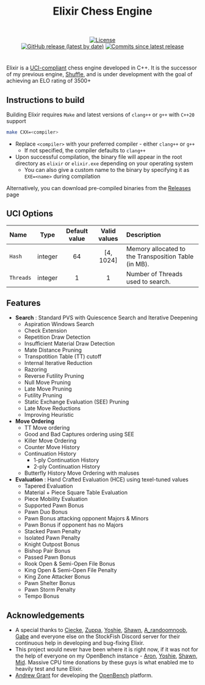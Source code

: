 <div align="center">
  <h1> Elixir Chess Engine </h1>

  <br/>
  
  [![License][license-badge]][license-link]  
  [![GitHub release (latest by date)][release-badge]][release-link]
  [![Commits since latest release][commits-badge]][commits-link]

</div>

#

Elixir is a [UCI-compliant](https://en.wikipedia.org/wiki/Universal_Chess_Interface) chess engine developed in C++. It is the successor of my previous engine, [Shuffle](https://github.com/ArjunBasandrai/shuffle-chess-engine/), and is under development with the goal of achieving an ELO rating of 3500+


## Instructions to build
Building Elixir requires `Make` and latest versions of `clang++` or `g++` with `C++20` support
```bash
make CXX=<compiler>
```
- Replace `<compiler>` with your preferred compiler - either `clang++` or `g++`
  - If not specified, the compiler defaults to `clang++`
- Upon successful compilation, the binary file will appear in the root directory as `elixir` or `elixir.exe` depending on your operating system
  - You can also give a custom name to the binary by specifying it as `EXE=<name>` during compilation

Alternatively, you can download pre-compiled binaries from the [Releases](https://github.com/ArjunBasandrai/elixir-chess-engine/releases) page

## UCI Options
| Name             |  Type   | Default value |       Valid values        | Description                                                                          |
|:-----------------|:-------:|:-------------:|:-------------------------:|:-------------------------------------------------------------------------------------|
| `Hash`             | integer |      64       |         [4, 1024]         | Memory allocated to the Transposition Table (in MB).                                 |
| `Threads`          | integer |       1       |             1             | Number of Threads used to search.                                                    |

## Features
- **Search** : Standard PVS with Quiescence Search and Iterative Deepening
  - Aspiration Windows Search
  - Check Extension
  - Repetition Draw Detection
  - Insufficient Material Draw Detection
  - Mate Distance Pruning
  - Transpotition Table (TT) cutoff 
  - Internal Iterative Reduction
  - Razoring
  - Reverse Futility Pruning
  - Null Move Pruning
  - Late Move Pruning
  - Futility Pruning
  - Static Exchange Evaluation (SEE) Pruning
  - Late Move Reductions
  - Improving Heuristic
- **Move Ordering**
  - TT Move ordering
  - Good and Bad Captures ordering using SEE
  - Killer Move Ordering
  - Counter Move History
  - Continuation History
    - 1-ply Continuation History
    - 2-ply Continuation History
  - Butterfly History Move Ordering with maluses
- **Evaluation** : Hand Crafted Evaluation (HCE) using texel-tuned values
  - Tapered Evaluation
  - Material + Piece Square Table Evaluation
  - Piece Mobility Evaluation
  - Supported Pawn Bonus
  - Pawn Duo Bonus
  - Pawn Bonus attacking opponent Majors & Minors
  - Pawn Bonus if opponent has no Majors
  - Stacked Pawn Penalty
  - Isolated Pawn Penalty
  - Knight Outpost Bonus
  - Bishop Pair Bonus
  - Passed Pawn Bonus
  - Rook Open & Semi-Open File Bonus
  - King Open & Semi-Open File Penalty
  - King Zone Attacker Bonus
  - Pawn Shelter Bonus
  - Pawn Storm Penalty
  - Tempo Bonus

## Acknowledgements

- A special thanks to [Ciecke](https://github.com/Ciekce), [Zuppa](https://github.com/PGG106), [Yoshie](https://github.com/Yoshie2000), [Shawn](https://github.com/xu-shawn), [A_randoomnoob](https://github.com/mcthouacbb), [Gabe](https://github.com/gab8192) and everyone else on the StockFish Discord server for their continuous help in developing and bug-fixing Elixir.
- This project would never have been where it is right now, if it was not for the help of everyone on my OpenBench instance - [Aron](https://github.com/aronpetko), [Yoshie](https://github.com/Yoshie2000), [Shawn](https://github.com/xu-shawn), [Mid](https://github.com/yl25946). Massive CPU time donations by these guys is what enabled me to heavily test and tune Elixir.
- [Andrew Grant](https://github.com/AndyGrant) for developing the [OpenBench](https://github.com/AndyGrant/OpenBench) platform.


[license-badge]: https://img.shields.io/github/license/ArjunBasandrai/elixir-chess-engine?style=for-the-badge
[release-badge]: https://img.shields.io/github/v/release/ArjunBasandrai/elixir-chess-engine?style=for-the-badge
[commits-badge]: https://img.shields.io/github/commits-since/ArjunBasandrai/elixir-chess-engine/latest?style=for-the-badge

[license-link]: https://github.com/ArjunBasandrai/elixir-chess-engine/blob/main/LICENSE
[release-link]: https://github.com/ArjunBasandrai/elixir-chess-engine/releases/latest
[commits-link]: https://github.com/ArjunBasandrai/elixir-chess-engine/commits/main
